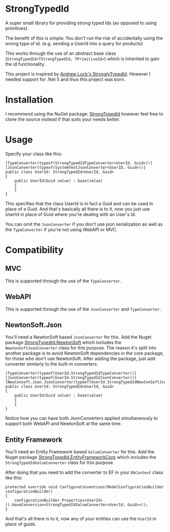 # StrongTypedId
A super small library for providing strong typed Ids (as opposed to using primitives).

The benefit of this is simple: You don't run the risk of accidentally using the wrong type of id. (e.g. sending a UserId into a query for products)

This works through the use of an abstract base class (`StrongTypedId<TStrongTypedId, TPrimitiveId>`) which is inherited to gain the id functionality.

This project is inspired by [Andrew Lock's StronglyTypedId](https://github.com/andrewlock/StronglyTypedId).
However I needed support for .Net 5 and thus this project was born.

# Installation
I recommend using the NuGet package: [StrongTypedId](https://www.nuget.org/packages/StrongTypedId) however feel free to clone the source instead if that suits your needs better.

# Usage

Specify your class like this:
```
[TypeConverter(typeof(StrongTypedIdTypeConverter<UserId, Guid>))]
[JsonConverter(typeof(SystemTextJsonConverter<UserID, Guid>))]
public class UserId: StrongTypedId<UserId, Guid>
{
	public UserId(Guid value) : base(value)
	{
	}
}
```

This specifies that the class UserId is in fact a Guid and can be used in place of a Guid.
And that's basically all there is to it, now you just use UserId in place of Guid where you're dealing with an User's Id.

You can omit the `JsonConverter` if you don't use json serialization as well as the `TypeConverter` if you're not using WebAPI or MVC.


# Compatibility

## MVC
This is supported through the use of the `TypeConverter`.

## WebAPI
This is supported through the use of the `JsonConverter` and `TypeConverter`.

## NewtonSoft.Json
You'll need a NewtonSoft based `JsonConverter` for this. Add the Nuget package [StrongTypedId.NewtonSoft](https://www.nuget.org/packages/StrongTypedId.NewtonSoft) which includes the `NewtonSoftJsonConverter` class for this purpose.
The reason it's split into another package is to avoid NewtonSoft dependencies in the core package, for those who don't use NewtonSoft.
After adding the package, just add converter similarly to the built-in converters:
```
[TypeConverter(typeof(UserId.StrongTypedIdTypeConverter))]
[JsonConverter(typeof(UserId.StrongTypedIdJsonConverter))]
[Newtonsoft.Json.JsonConverter(typeof(UserId.StrongTypedIdNewtonSoftJsonConverter))]
public class UserId: StrongTypedId<UserId, Guid>
{
	public UserId(Guid value) : base(value)
	{
	}
}
```
Notice how you can have both JsonConverters applied simultaneously to support both WebAPI and NewtonSoft at the same time.

## Entity Framework
You'll need an Entity Framework based `ValueConverter` for this. Add the Nuget package [StrongTypedId.EntityFrameworkCore](https://www.nuget.org/packages/StrongTypedId.EntityFrameworkCore) which includes the `StrongTypedIdValueConverter` class for this purpose.

After doing that you need to add the converter to EF in your `DbContext` class like this:

```
protected override void ConfigureConventions(ModelConfigurationBuilder configurationBuilder)
{
	configurationBuilder.Properties<UserId>().HaveConversion<StrongTypedIdValueConverter<UserId, Guid>>();
}
```

And that's all there is to it, now any of your entities can use the `UserId` in place of guids.
